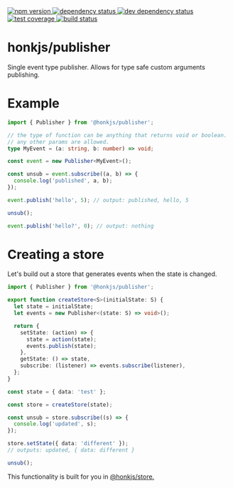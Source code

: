 <div>
  <!-- npm -->
  <a href="https://www.npmjs.com/package/@honkjs/publisher">
    <img src="https://img.shields.io/npm/v/@honkjs/publisher.svg?style=flat-square" alt="npm version" />
  </a>
  <!--  dependencies -->
  <a href="https://david-dm.org/honkjs/publisher">
    <img src="https://david-dm.org/honkjs/publisher.svg?style=flat-square" alt="dependency status" />
  </a>
  <!-- dev dependencies  -->
  <a href="https://david-dm.org/honkjs/publisher&type=dev">
    <img src="https://david-dm.org/honkjs/publisher/dev-status.svg?style=flat-square" alt="dev dependency status" />
  </a>
  <!-- coverage -->
  <a href="https://codecov.io/github/honkjs/publisher">
    <img src="https://img.shields.io/codecov/c/github/honkjs/publisher/master.svg?style=flat-square" alt="test coverage" />
  </a>
  <!-- build -->
  <a href="https://travis-ci.org/honkjs/publisher">
    <img src="https://img.shields.io/travis/honkjs/publisher/master.svg?style=flat-square" alt="build status" />
  </a>
</div>

# honkjs/publisher

Single event type publisher. Allows for type safe custom arguments publishing.

# Example

```ts
import { Publisher } from '@honkjs/publisher';

// the type of function can be anything that returns void or boolean.
// any other params are allowed.
type MyEvent = (a: string, b: number) => void;

const event = new Publisher<MyEvent>();

const unsub = event.subscribe((a, b) => {
  console.log('published', a, b);
});

event.publish('hello', 5); // output: published, hello, 5

unsub();

event.publish('hello?', 0); // output: nothing
```

# Creating a store

Let's build out a store that generates events when the state is changed.

```ts
import { Publisher } from '@honkjs/publisher';

export function createStore<S>(initialState: S) {
  let state = initialState;
  let events = new Publisher<(state: S) => void>();

  return {
    setState: (action) => {
      state = action(state);
      events.publish(state);
    },
    getState: () => state,
    subscribe: (listener) => events.subscribe(listener),
  };
}

const state = { data: 'test' };

const store = createStore(state);

const unsub = store.subscribe((s) => {
  console.log('updated', s);
});

store.setState({ data: 'different' });
// outputs: updated, { data: different }

unsub();
```

This functionality is built for you in [@honkjs/store.](https://github.com/honkjs/store)
